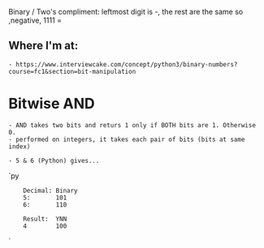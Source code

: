 Binary / 
Two's compliment:
leftmost digit is -, the rest are the same
so ,negative,  1111 = 


## Where I'm at:
    - https://www.interviewcake.com/concept/python3/binary-numbers?course=fc1&section=bit-manipulation

# Bitwise AND
    - AND takes two bits and returs 1 only if BOTH bits are 1. Otherwise 0.
    - performed on integers, it takes each pair of bits (bits at same index)
    
    - 5 & 6 (Python) gives...
`py <!-- TEST tick-Py thing... -->

        Decimal: Binary
        5:       101
        6:       110

        Result:  YNN
        4        100

`


